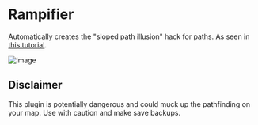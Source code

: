 # Rampifier

Automatically creates the "sloped path illusion" hack for paths. As seen in [this tutorial](https://web.archive.org/web/20240816033601/https://www.dkmp.wtf/mekkit-university-sloped-path-illusion).

![image](https://github.com/user-attachments/assets/278bab92-202a-47c0-ba0c-2efda8b31405)

## Disclaimer

This plugin is potentially dangerous and could muck up the pathfinding on your map. Use with caution and make save backups.
